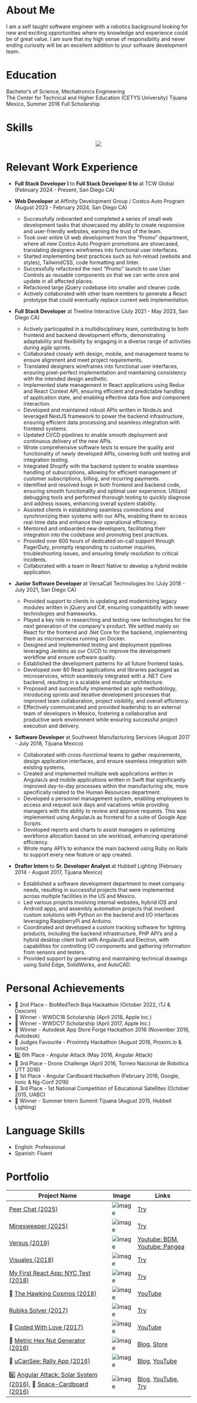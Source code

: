 # About Me

I am a self taught software engineer with a robotics background looking for new and exciting opportunities where my knowledge and experience could be of great value. I am sure that my high sense of responsibility and never ending curiosity will be an excellent addition to your software development team.

# Education

Bachelor’s of Science, Mechatronics Engineering  
The Center for Technical and Higher Education (CETYS University) Tijuana Mexico, Summer 2016
Full Scholarship

# Skills

<p align="center">
  <a href="https://skillicons.dev">
    <img src="https://skillicons.dev/icons?i=angular,apple,arduino,atom,aws,bash,bitbucket,bootstrap,bun,cs,css,cypress,bots,docker,dotnet,dynamodb,electron,elysia,express,firebase,gcp,git,github,githubactions,gitlab,gulp,heroku,html,java,js,jenkins,jest,jquery,latex,linux,md,materialui,matlab,mongodb,nestjs,nextjs,nginx,nodejs,npm,php,pnpm,postgres,postman,powershell,processing,py,raspberrypi,react,redux,regex,sqlite,supabase,selenium,sequelize,swift,tailwind,threejs,ts,vercel,visualstudio,vite,vscode,windows,yarn" />
  </a>
</p>

# Relevant Work Experience

-   **Full Stack Developer I** to **Full Stack Developer II to** at TCW Global (February 2024 - Present, San Diego CA)

-   **Web Developer** at Affinity Development Group / Costco Auto Program (August 2023 - February 2024, San Diego CA)

    -   Successfully onboarded and completed a series of small web development tasks that showcased my ability to create responsive and user-friendly websites, earning the trust of the team.
    -   Took over entire UI web development from the “Promo” department, where all new Costco Auto Program promotions are showcased, translating designers wireframes into functional user interfaces.
    -   Started implementing best practices such as hot-reload (website and styles), TailwindCSS, code formatting and linter.
    -   Successfully refactored the next “Promo” launch to use User Controls as reusable components so that we can write once and update in all affected places.
    -   Refactored large jQuery codebase into smaller and cleaner code.
    -   Actively collaborated with other team members to generate a React prototype that could eventually replace current web implementation.

-   **Full Stack Developer** at Treeline Interactive (July 2021 - May 2023, San Diego CA)

    -   Actively participated in a multidisciplinary team, contributing to both frontend and backend development efforts, demonstrating adaptability and flexibility by engaging in a diverse range of activities during agile sprints.
    -   Collaborated closely with design, mobile, and management teams to ensure alignment and meet project requirements.
    -   Translated designers wireframes into functional user interfaces, ensuring pixel-perfect implementation and maintaining consistency with the intended design aesthetic.
    -   Implemented state management in React applications using Redux and React Context API, ensuring efficient and predictable handling of application state, and enabling effective data flow and component interaction.
    -   Developed and maintained robust APIs written in NodeJs and leveraged NestJS framework to power the backend infrastructure, ensuring efficient data processing and seamless integration with frontend systems.
    -   Updated CI/CD pipelines to enable smooth deployment and continuous delivery of the new APIs.
    -   Wrote comprehensive software tests to ensure the quality and functionality of newly developed APIs, covering both unit testing and integration testing.
    -   Integrated Shopify with the backend system to enable seamless handling of subscriptions, allowing for efficient management of customer subscriptions, billing, and recurring payments.
    -   Identified and resolved bugs in both frontend and backend code, ensuring smooth functionality and optimal user experience. Utilized debugging tools and performed thorough testing to quickly diagnose and address issues, enhancing overall system stability.
    -   Assisted clients in establishing seamless connections and synchronizing their systems with our APIs, enabling them to access real-time data and enhance their operational efficiency.
    -   Mentored and onboarded new developers, facilitating their integration into the codebase and promoting best practices.
    -   Provided over 600 hours of dedicated on-call support through PagerDuty, promptly responding to customer inquiries, troubleshooting issues, and ensuring timely resolution to critical incidents.
    -   Collaborated with a team in React Native to develop a hybrid mobile application.

-   **Junior Software Developer** at VersaCall Technologies Inc (July 2018 - July 2021, San Diego CA)

    -   Provided support to clients in updating and modernizing legacy modules written in jQuery and C#, ensuring compatibility with newer technologies and frameworks.
    -   Played a key role in researching and testing new technologies for the next generation of the company's product. We settled mainly on React for the frontend and .Net Core for the backend, implementing them as microservices running on Docker.
    -   Designed and implemented testing and deployment pipelines leveraging Jenkins as our CI/CD to improve the development workflow and ensure software quality.
    -   Established the development patterns for all future frontend tasks.
    -   Developed over 80 React applications and libraries packaged as microservices, which seamlessly integrated with a .NET Core backend, resulting in a scalable and modular architecture.
    -   Proposed and successfully implemented an agile methodology, introducing sprints and iterative development processes that improved team collaboration, project visibility, and overall efficiency.
    -   Effectively communicated and provided leadership to an external team of developers in Mexico, fostering a collaborative and productive work environment while ensuring successful project execution and delivery.

-   **Software Developer** at Southwest Manufacturing Services (August 2017 - July 2018, Tijuana Mexico)

    -   Collaborated with cross-functional teams to gather requirements, design application interfaces, and ensure seamless integration with existing systems.
    -   Created and implemented multiple web applications written in AngularJs and mobile applications written in Swift that significantly improved day-to-day processes within the manufacturing site, more specifically related to the Human Resources department.
    -   Developed a personnel management system, enabling employees to access and request sick days and vacations while providing managers with the ability to review and approve requests. This was implemented using AngularJs as frontend for a suite of Google App Scripts.
    -   Developed reports and charts to assist managers in optimizing workforce allocation based on site workload, enhancing operational efficiency.
    -   Wrote many API’s to enhance the main backend using Ruby on Rails to support every new feature or app created.

-   **Drafter Intern** to **Sr. Developer Analyst** at Hubbell Lighting (February 2014 - August 2017, Tijuana Mexico)

    -   Established a software development department to meet company needs, resulting in successful projects that were implemented across multiple facilities in the US and Mexico.
    -   Led various projects involving internal websites, hybrid iOS and Android apps, and assembly automation projects that involved custom solutions with Python on the backend and I/O interfaces leveraging RaspberryPi and Arduino.
    -   Coordinated and developed a custom tracking software for lighting products, including the backend infrastructure, PHP API’s and a hybrid desktop client built with AngularJS and Electron, with capabilities for controlling I/O components and gathering information from sensors and testers.
    -   Provided support by generating and maintaining technical drawings using Solid Edge, SolidWorks, and AutoCAD.

# Personal Achievements

-   🥈 2nd Place - BioMedTech Baja Hackathon (October 2022, iTJ & Dexcom)
-   🏅 Winner - WWDC18 Scholarship (April 2018, Apple Inc.)
-   🏅 Winner - WWDC17 Scholarship (April 2017, Apple Inc.)
-   🏅 Winner - Autodesk App Store Forge Hackathon 2016 (November 2016, Autodesk)
-   🏅 Judges Favourite - Proximity Hackathon (August 2016, Proximi.io & Ionic)
-   6️⃣ 6th Place - Angular Attack (May 2016, Angular Attack)
-   🥉 3rd Place - Drone Challenge (April 2016, Torneo Nacional de Robótica UTT 2016)
-   🥇 1st Place - Angular Cardboard Hackathon (February 2016, Google, Ionic & Ng-Conf 2016)
-   🥉 3rd Place - 1st National Competition of Educational Satellites (October 2015, UABC)
-   🏅 Winner - Summer Intern Summit Tijuana (August 2015, Hubbell Lighting)

# Language Skills

-   English: Professional
-   Spanish: Fluent

# Portfolio

| Project Name                                                                                                                                                                  | Image                                                                                     | Links                                                                                                                                                                                                 |
| ----------------------------------------------------------------------------------------------------------------------------------------------------------------------------- | ----------------------------------------------------------------------------------------- | ----------------------------------------------------------------------------------------------------------------------------------------------------------------------------------------------------- |
| [Peer Chat (2025)](https://github.com/AlbertSanIza/peer-chat)                                                                                                                 | ![image](https://github.com/user-attachments/assets/12f37da1-0ee4-439e-bf36-f63a0c64a70b) | [Try](https://albertsaniza.github.io/peer-chat)                                                                                                                                                       |
| [Minesweeper (2025)](https://github.com/AlbertSanIza/minesweeper)                                                                                                             | ![image](https://github.com/user-attachments/assets/f3a7b344-2399-4a67-a950-59a1cc29e3e7) | [Try](https://albertsaniza.github.io/minesweeper)                                                                                                                                                     |
| [Versus (2019)](https://github.com/AlbertSanIza/versus)                                                                                                                       | ![image](https://github.com/user-attachments/assets/15c39bbd-259d-4846-a143-7397de95f6a6) | [Youtube: BDM](https://www.youtube.com/watch?v=-Y79tOk8bKE), [Youtube: Pangea](https://www.youtube.com/watch?v=ZMkYlwz9o8A)                                                                           |
| [Visuales (2018)](https://github.com/AlbertSanIza/visuales)                                                                                                                   | ![image](https://github.com/user-attachments/assets/c2b45517-2eb3-4b7d-aa61-cc28d60474cf) | [Try](https://albertsaniza.github.io/visuales)                                                                                                                                                        |
| [My First React App: NYC Test (2018)](https://github.com/AlbertSanIza/react-nyc-test)                                                                                         | ![image](https://github.com/user-attachments/assets/23a19378-d9d0-46aa-89d2-8bf3fb9b14b8) | [Try](https://albertsaniza.github.io/react-nyc-test)                                                                                                                                                  |
| 🏅 [The Hawking Cosmos (2018)](https://github.com/AlbertSanIza/TheHawkingCosmos)                                                                                              | ![image](https://github.com/user-attachments/assets/0b9c133c-e681-4173-bdce-ba6e7410f449) | [YouTube](https://www.youtube.com/watch?v=7TKopNBXiHk)                                                                                                                                                |
| [Rubiks Solver (2017)](https://github.com/AlbertSanIza/rubiks-solver)                                                                                                         | ![image](https://github.com/user-attachments/assets/47369710-e0d4-42f5-9f22-48ecf93ee031) | [Try](https://albertsaniza.github.io/rubiks-solver)                                                                                                                                                   |
| 🏅 [Coded With Love (2017)](https://github.com/AlbertSanIza/CodedWithLove)                                                                                                    | ![image](https://github.com/user-attachments/assets/c97e280b-7d14-40fd-87ed-3481aeab7cf3) | [YouTube](https://www.youtube.com/watch?v=9rQCCm1T1ZM)                                                                                                                                                |
| 🏅 [Metric Hex Nut Generator (2016)](https://github.com/AlbertSanIza/MetricHexNut)                                                                                            | ![image](https://github.com/user-attachments/assets/ef89e7af-8d2b-445b-948c-1479d419bea2) | [Blog](https://devpost.com/software/metr), [Store](https://apps.autodesk.com/FUSION/en/Detail/Index?id=5177518851821422371&appLang=en&os=Win64)                                                       |
| 🏅 [uCanSee: Rally App (2016)](https://github.com/AlbertSanIza/uCanSee)                                                                                                       | ![image](https://github.com/user-attachments/assets/b0028c5e-dd90-4897-a874-310a421c80be) | [Blog](https://proximi.io/proximity-hackathon-results/), [YouTube](https://www.youtube.com/watch?v=ZWmn-_j0zPs)                                                                                       |
| 6️⃣ [Angular Attack: Solar System (2016)](https://github.com/AlbertSanIza/angularattack2016-fca), 🥇 [Space-Cardboard (2016)](https://github.com/AlbertSanIza/Space-Cardboard) | ![image](https://github.com/user-attachments/assets/72585720-102c-4fea-8eb6-2bebe60d0d50) | [Blog](https://ionic.io/blog/announcing-the-angular-cardboard-hackathon-winners), [YouTube](https://www.youtube.com/watch?v=1SwhDGN-L6k), [Try](https://albertsaniza.github.io/angularattack2016-fca) |

